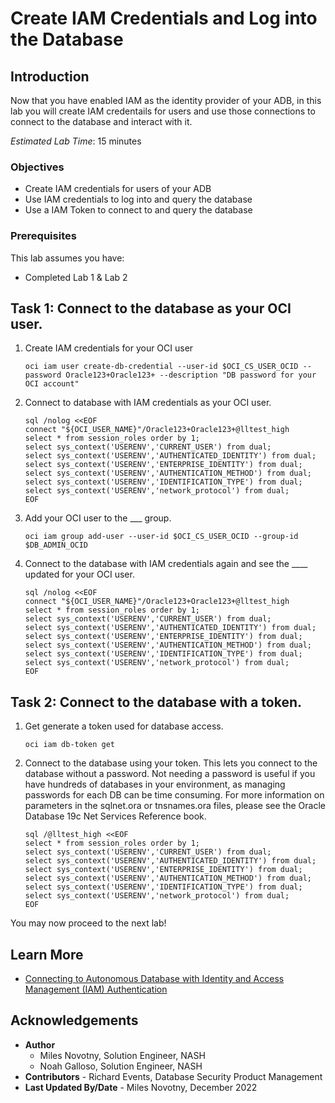 # Create IAM Credentials and Log into the Database

## Introduction

Now that you have enabled IAM as the identity provider of your ADB, in this lab you will
create IAM credentails for users and use those connections to connect to the database and interact with it.

*Estimated Lab Time*: 15 minutes

### Objectives
- Create IAM credentials for users of your ADB
- Use IAM credentials to log into and query the database
- Use a IAM Token to connect to and query the database

### Prerequisites
This lab assumes you have:
- Completed Lab 1 & Lab 2

## Task 1: Connect to the database as your OCI user.

1. Create IAM credentials for your OCI user

    ```
    oci iam user create-db-credential --user-id $OCI_CS_USER_OCID --password Oracle123+Oracle123+ --description "DB password for your OCI account"
    ```

2. Connect to database with IAM credentials as your OCI user.

    ```
    sql /nolog <<EOF
    connect "${OCI_USER_NAME}"/Oracle123+Oracle123+@lltest_high
    select * from session_roles order by 1;
    select sys_context('USERENV','CURRENT_USER') from dual;
    select sys_context('USERENV','AUTHENTICATED_IDENTITY') from dual;
    select sys_context('USERENV','ENTERPRISE_IDENTITY') from dual;
    select sys_context('USERENV','AUTHENTICATION_METHOD') from dual;
    select sys_context('USERENV','IDENTIFICATION_TYPE') from dual;
    select sys_context('USERENV','network_protocol') from dual;
    EOF
    ```

3. Add your OCI user to the ___ group.

    ```
    oci iam group add-user --user-id $OCI_CS_USER_OCID --group-id $DB_ADMIN_OCID
    ```

4. Connect to the database with IAM credentials again and see the ____ updated for your OCI user.

    ```
    sql /nolog <<EOF
    connect "${OCI_USER_NAME}"/Oracle123+Oracle123+@lltest_high
    select * from session_roles order by 1;
    select sys_context('USERENV','CURRENT_USER') from dual;
    select sys_context('USERENV','AUTHENTICATED_IDENTITY') from dual;
    select sys_context('USERENV','ENTERPRISE_IDENTITY') from dual;
    select sys_context('USERENV','AUTHENTICATION_METHOD') from dual;
    select sys_context('USERENV','IDENTIFICATION_TYPE') from dual;
    select sys_context('USERENV','network_protocol') from dual;
    EOF
    ```

## Task 2: Connect to the database with a token.

1. Get generate a token used for database access.

    ```
    oci iam db-token get
    ```

2. Connect to the database using your token. This lets you connect to the database without a password. Not needing a password is useful if you have hundreds of databases in your environment, as managing passwords for each DB can be time consuming. For more information on parameters in the sqlnet.ora or tnsnames.ora files, please see the Oracle Database 19c Net Services Reference book. 

    ```
    sql /@lltest_high <<EOF
    select * from session_roles order by 1;
    select sys_context('USERENV','CURRENT_USER') from dual;
    select sys_context('USERENV','AUTHENTICATED_IDENTITY') from dual;
    select sys_context('USERENV','ENTERPRISE_IDENTITY') from dual;
    select sys_context('USERENV','AUTHENTICATION_METHOD') from dual;
    select sys_context('USERENV','IDENTIFICATION_TYPE') from dual;
    select sys_context('USERENV','network_protocol') from dual;
    EOF
    ```

You may now proceed to the next lab!

## Learn More

* [Connecting to Autonomous Database with Identity and Access Management (IAM) Authentication](https://docs.oracle.com/en/cloud/paas/autonomous-database/adbsa/iam-access-database.html#GUID-CFC74EAF-E887-4B1F-9E9A-C956BCA0BEA9)

## Acknowledgements
* **Author**
	* Miles Novotny, Solution Engineer, NASH
	* Noah Galloso, Solution Engineer, NASH
* **Contributors** - Richard Events, Database Security Product Management
* **Last Updated By/Date** - Miles Novotny, December 2022
